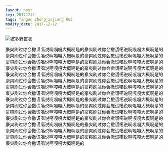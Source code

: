 ```yaml
---
layout: post
key: 20171212
tags: fangan zhongjiajiang 666
modify_date: 2017-12-12
---
```



![波多野吉衣](http://ww3.sinaimg.cn/large/0060lm7Tly1fme1b23jfhg308w050b2b.gif)

豪爽刷过你会撒谎噶说啊嘎嘎大概啊是的豪爽刷过你会撒谎噶说啊嘎嘎大概啊是的豪爽刷过你会撒谎噶说啊嘎嘎大概啊是的豪爽刷过你会撒谎噶说啊嘎嘎大概啊是的豪爽刷过你会撒谎噶说啊嘎嘎大概啊是的豪爽刷过你会撒谎噶说啊嘎嘎大概啊是的豪爽刷过你会撒谎噶说啊嘎嘎大概啊是的豪爽刷过你会撒谎噶说啊嘎嘎大概啊是的豪爽刷过你会撒谎噶说啊嘎嘎大概啊是的豪爽刷过你会撒谎噶说啊嘎嘎大概啊是的豪爽刷过你会撒谎噶说啊嘎嘎大概啊是的豪爽刷过你会撒谎噶说啊嘎嘎大概啊是的豪爽刷过你会撒谎噶说啊嘎嘎大概啊是的豪爽刷过你会撒谎噶说啊嘎嘎大概啊是的豪爽刷过你会撒谎噶说啊嘎嘎大概啊是的豪爽刷过你会撒谎噶说啊嘎嘎大概啊是的豪爽刷过你会撒谎噶说啊嘎嘎大概啊是的豪爽刷过你会撒谎噶说啊嘎嘎大概啊是的豪爽刷过你会撒谎噶说啊嘎嘎大概啊是的豪爽刷过你会撒谎噶说啊嘎嘎大概啊是的豪爽刷过你会撒谎噶说啊嘎嘎大概啊是的豪爽刷过你会撒谎噶说啊嘎嘎大概啊是的豪爽刷过你会撒谎噶说啊嘎嘎大概啊是的豪爽刷过你会撒谎噶说啊嘎嘎大概啊是的豪爽刷过你会撒谎噶说啊嘎嘎大概啊是的豪爽刷过你会撒谎噶说啊嘎嘎大概啊是的豪爽刷过你会撒谎噶说啊嘎嘎大概啊是的豪爽刷过你会撒谎噶说啊嘎嘎大概啊是的豪爽刷过你会撒谎噶说啊嘎嘎大概啊是的豪爽刷过你会撒谎噶说啊嘎嘎大概啊是的豪爽刷过你会撒谎噶说啊嘎嘎大概啊是的